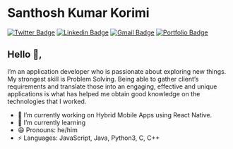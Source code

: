 # Santhosh Kumar Korimi  
[![Twitter Badge](https://img.shields.io/badge/-@QSanthosh-1ca0f1?style=flat-square&labelColor=1ca0f1&logo=twitter&logoColor=white&link=https://twitter.com/QSanthosh)](https://twitter.com/QSanthosh) [![Linkedin Badge](https://img.shields.io/badge/-santhosh-korimi?style=flat-square&logo=Linkedin&logoColor=white&link=https://www.linkedin.com/in/santhosh-korimi//)](https://www.linkedin.com/in/santhosh-korimi/)
[![Gmail Badge](https://img.shields.io/badge/-santhoshkumarnaresh@gmail.com-c14438?style=flat-square&logo=Gmail&logoColor=white&link=mailto:santhoshkumarnaresh@gmail.com)](mailto:santhoshkumarnaresh@gmail.com)
[![Portfolio Badge](https://img.shields.io/badge/-https://korimi.in-orange?style=flat-square&logo=html5&logoColor=white&link=https://korimi.in)](https://korimi.in)

## Hello 👋, 
I’m an application developer who is passionate about exploring new things. My strongest skill is Problem Solving. Being able to gather client’s requirements and translate those into an engaging, effective and unique applications is what has helped me obtain good knowledge on the technologies that I worked.

- 🔭 I’m currently working on Hybrid Mobile Apps using React Native.
- 🌱 I’m currently learning 
- 😄 Pronouns: he/him
-  ⚡ Languages: JavaScript, Java, Python3, C, C++
